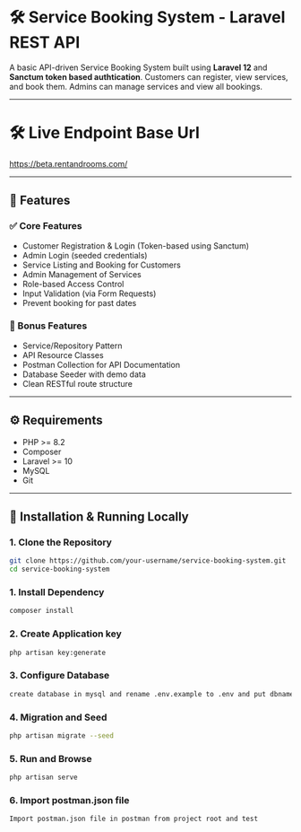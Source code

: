 # 🛠️ Service Booking System - Laravel REST API

A basic API-driven Service Booking System built using **Laravel 12** and **Sanctum token based authtication**. Customers can register, view services, and book them. Admins can manage services and view all bookings.

---
# 🛠️ Live Endpoint Base Url

https://beta.rentandrooms.com/

---

## 🚀 Features

### ✅ Core Features
- Customer Registration & Login (Token-based using Sanctum)
- Admin Login (seeded credentials)
- Service Listing and Booking for Customers
- Admin Management of Services
- Role-based Access Control
- Input Validation (via Form Requests)
- Prevent booking for past dates

### 🧰 Bonus Features
- Service/Repository Pattern
- API Resource Classes
- Postman Collection for API Documentation
- Database Seeder with demo data
- Clean RESTful route structure

---

## ⚙️ Requirements

- PHP >= 8.2
- Composer
- Laravel >= 10
- MySQL
- Git

---

## 🧪 Installation & Running Locally

### 1. Clone the Repository
```bash
git clone https://github.com/your-username/service-booking-system.git
cd service-booking-system
````

### 1. Install Dependency
```bash
composer install
```
### 2. Create Application key
```bash
php artisan key:generate
```
### 3. Configure Database
```bash
create database in mysql and rename .env.example to .env and put dbname and credentials in .env
```
### 4. Migration and Seed
```bash
php artisan migrate --seed
```
### 5. Run and Browse
```bash
php artisan serve
```
### 6. Import postman.json file
```bash
Import postman.json file in postman from project root and test
```
